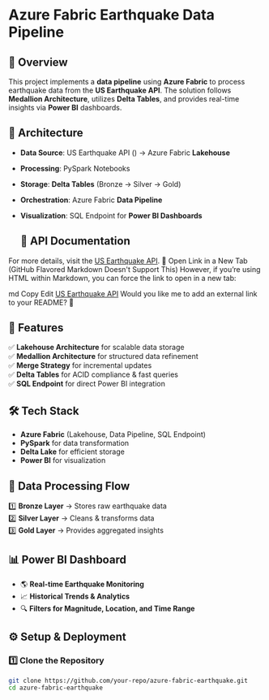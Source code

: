 # Azure Fabric Earthquake Data Pipeline

## 📌 Overview
This project implements a **data pipeline** using **Azure Fabric** to process earthquake data from the **US Earthquake API**. The solution follows **Medallion Architecture**, utilizes **Delta Tables**, and provides real-time insights via **Power BI** dashboards.

## 🚀 Architecture
- **Data Source**: US Earthquake API () → Azure Fabric **Lakehouse**
- **Processing**: PySpark Notebooks
- **Storage**: **Delta Tables** (Bronze → Silver → Gold)
- **Orchestration**: Azure Fabric **Data Pipeline**
- **Visualization**: SQL Endpoint for **Power BI Dashboards**

  ## 📖 API Documentation
For more details, visit the [US Earthquake API](https://earthquake.usgs.gov/fdsnws/event/1/).
🔹 Open Link in a New Tab (GitHub Flavored Markdown Doesn't Support This)
However, if you’re using HTML within Markdown, you can force the link to open in a new tab:

md
Copy
Edit
<a href="https://earthquake.usgs.gov/fdsnws/event/1/" target="_blank">US Earthquake API</a>
Would you like me to add an external link to your README? 🚀

## 🔹 Features
✅ **Lakehouse Architecture** for scalable data storage  
✅ **Medallion Architecture** for structured data refinement  
✅ **Merge Strategy** for incremental updates  
✅ **Delta Tables** for ACID compliance & fast queries  
✅ **SQL Endpoint** for direct Power BI integration  

## 🛠️ Tech Stack
- **Azure Fabric** (Lakehouse, Data Pipeline, SQL Endpoint)
- **PySpark** for data transformation
- **Delta Lake** for efficient storage
- **Power BI** for visualization

## 📂 Data Processing Flow
1️⃣ **Bronze Layer** → Stores raw earthquake data  
2️⃣ **Silver Layer** → Cleans & transforms data  
3️⃣ **Gold Layer** → Provides aggregated insights  

## 📊 Power BI Dashboard
- 🌎 **Real-time Earthquake Monitoring**
- 📈 **Historical Trends & Analytics**
- 🔍 **Filters for Magnitude, Location, and Time Range**

## ⚙️ Setup & Deployment
### 1️⃣ Clone the Repository
```bash
git clone https://github.com/your-repo/azure-fabric-earthquake.git
cd azure-fabric-earthquake
